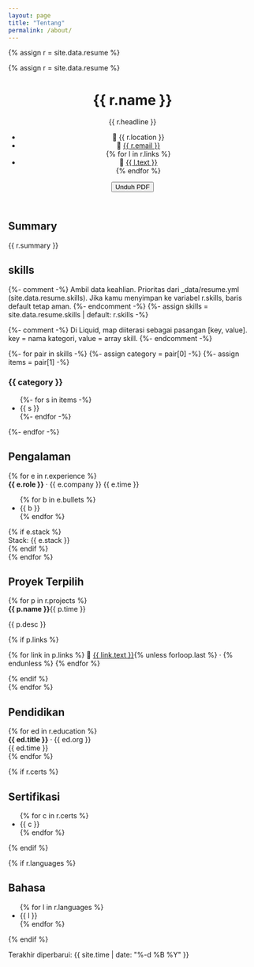 ```yaml
---
layout: page
title: "Tentang"
permalink: /about/
---
```


{% assign r = site.data.resume %}
<link rel="stylesheet" href="{{ '/assets/css/resume.css' | relative_url }}">


{% assign r = site.data.resume %}

<div class="cv">
  <header class="cv__header">
    <h1 class="cv__name">{{ r.name }}</h1>
    <p class="cv__headline">{{ r.headline }}</p>
    <ul class="cv__meta">
      <li>📍 {{ r.location }}</li>
      <li>📧 <a href="mailto:{{ r.email }}">{{ r.email }}</a></li>
      {% for l in r.links %}
        <li>🔗 <a href="{{ l.url }}" rel="me">{{ l.text }}</a></li>
      {% endfor %}
    </ul>
    <button class="cv__print" onclick="window.print()">Unduh PDF</button>
  </header>

  <section class="cv__section">
    <h2>Summary</h2>
    <p>{{ r.summary }}</p>
  </section>

<section class="cv__section">
  <h2>skills</h2>

  {%- comment -%}
  Ambil data keahlian. Prioritas dari _data/resume.yml (site.data.resume.skills).
  Jika kamu menyimpan ke variabel r.skills, baris default tetap aman.
  {%- endcomment -%}
  {%- assign skills = site.data.resume.skills | default: r.skills -%}

  {%- comment -%}
  Di Liquid, map diiterasi sebagai pasangan [key, value].
  key = nama kategori, value = array skill.
  {%- endcomment -%}
  <div class="cv__skills-grid">
    {%- for pair in skills -%}
      {%- assign category = pair[0] -%}
      {%- assign items = pair[1] -%}
      <div class="cv__skill-block">
        <h3 class="cv__skill-cat">
          {{ category }}
        </h3>
        <ul class="cv__tags">
          {%- for s in items -%}
            <li>{{ s }}</li>
          {%- endfor -%}
        </ul>
      </div>
    {%- endfor -%}
  </div>
</section>

  <section class="cv__section">
    <h2>Pengalaman</h2>
    {% for e in r.experience %}
    <div class="cv__item">
      <div class="cv__item-head">
        <strong>{{ e.role }}</strong> · {{ e.company }}
        <span class="cv__time">{{ e.time }}</span>
      </div>
      <ul class="cv__bullets">
        {% for b in e.bullets %}<li>{{ b }}</li>{% endfor %}
      </ul>
      {% if e.stack %}<div class="cv__stack">Stack: {{ e.stack }}</div>{% endif %}
    </div>
    {% endfor %}
  </section>

  <section class="cv__section">
    <h2>Proyek Terpilih</h2>
    {% for p in r.projects %}
    <div class="cv__item">
      <div class="cv__item-head">
        <strong>{{ p.name }}</strong><span class="cv__time">{{ p.time }}</span>
      </div>
      <p>{{ p.desc }}</p>
      {% if p.links %}
        <p>
          {% for link in p.links %}
            🔗 <a href="{{ link.url }}">{{ link.text }}</a>{% unless forloop.last %} · {% endunless %}
          {% endfor %}
        </p>
      {% endif %}
    </div>
    {% endfor %}
  </section>

  <section class="cv__section">
    <h2>Pendidikan</h2>
    {% for ed in r.education %}
    <div class="cv__item">
      <div class="cv__item-head"><strong>{{ ed.title }}</strong> · {{ ed.org }}</div>
      <div class="cv__time">{{ ed.time }}</div>
    </div>
    {% endfor %}
  </section>

  {% if r.certs %}
  <section class="cv__section">
    <h2>Sertifikasi</h2>
    <ul>{% for c in r.certs %}<li>{{ c }}</li>{% endfor %}</ul>
  </section>
  {% endif %}

  {% if r.languages %}
  <section class="cv__section">
    <h2>Bahasa</h2>
    <ul class="cv__tags">{% for l in r.languages %}<li>{{ l }}</li>{% endfor %}</ul>
  </section>
  {% endif %}

  <footer class="cv__footer">
    <p>Terakhir diperbarui: {{ site.time | date: "%-d %B %Y" }}</p>
  </footer>
</div>
